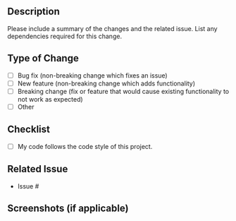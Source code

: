 ## Description
Please include a summary of the changes and the related issue. List any dependencies required for this change.

## Type of Change
- [ ] Bug fix (non-breaking change which fixes an issue)
- [ ] New feature (non-breaking change which adds functionality)
- [ ] Breaking change (fix or feature that would cause existing functionality to not work as expected)
- [ ] Other

## Checklist
- [ ] My code follows the code style of this project.

## Related Issue
- Issue #

## Screenshots (if applicable)
